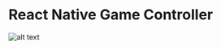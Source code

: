 # React Native Game Controller
![alt text](https://raw.githubusercontent.com/tomthornton/react-native-game-controller/master/assets/images/mario_preview.gif)
